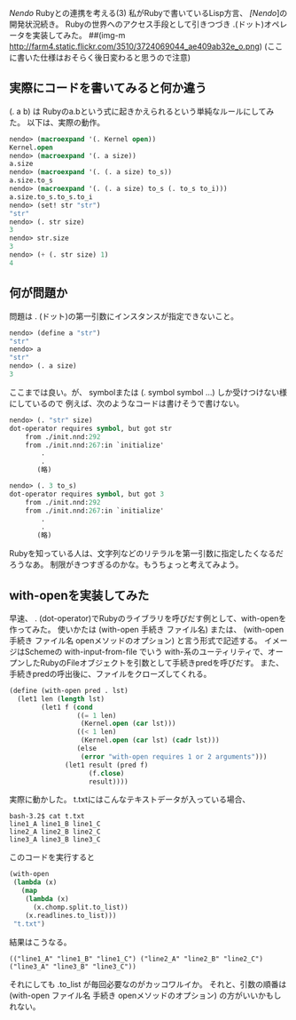 *Nendo* Rubyとの連携を考える(3)
私がRubyで書いているLisp方言、 *[Nendo*]の開発状況続き。
Rubyの世界へのアクセス手段として引きつづき .(ドット)オペレータを実装してみた。 
##(img-m http://farm4.static.flickr.com/3510/3724069044_ae409ab32e_o.png)
 (ここに書いた仕様はおそらく後日変わると思うので注意)

## 実際にコードを書いてみると何か違う
(. a b) は Rubyのa.bという式に起きかえられるという単純なルールにしてみた。
以下は、実際の動作。
```lisp
nendo> (macroexpand '(. Kernel open))
Kernel.open
nendo> (macroexpand '(. a size))
a.size
nendo> (macroexpand '(. (. a size) to_s))
a.size.to_s
nendo> (macroexpand '(. (. a size) to_s (. to_s to_i)))
a.size.to_s.to_s.to_i
nendo> (set! str "str")
"str"
nendo> (. str size)
3
nendo> str.size
3
nendo> (+ (. str size) 1)
4
```

## 何が問題か
問題は . (ドット)の第一引数にインスタンスが指定できないこと。

```lisp
nendo> (define a "str")
"str"
nendo> a
"str"
nendo> (. a size)
3
```

ここまでは良い。が、
symbolまたは (. symbol symbol ...) しか受けつけない様にしているので
例えば、次のようなコードは書けそうで書けない。
```lisp
nendo> (. "str" size)
dot-operator requires symbol, but got str
	from ./init.nnd:292
	from ./init.nnd:267:in `initialize'
        .
        .
       (略)
```

```lisp
nendo> (. 3 to_s)
dot-operator requires symbol, but got 3
	from ./init.nnd:292
	from ./init.nnd:267:in `initialize'
        .
        .
       (略)
```

Rubyを知っている人は、文字列などのリテラルを第一引数に指定したくなるだろうなあ。
制限がきつすぎるのかな。もうちょっと考えてみよう。

## with-openを実装してみた
早速、 . (dot-operator)でRubyのライブラリを呼びだす例として、with-openを作ってみた。
使いかたは (with-open 手続き ファイル名) または、 (with-open 手続き ファイル名 openメソッドのオプション) と言う形式で記述する。
イメージはSchemeの with-input-from-file でいう with-系のユーティリティで、オープンしたRubyのFileオブジェクトを引数として手続きpredを呼びだす。
また、手続きpredの呼出後に、ファイルをクローズしてくれる。
```lisp
(define (with-open pred . lst)
  (let1 len (length lst)
        (let1 f (cond
                 ((= 1 len)
                  (Kernel.open (car lst)))
                 ((< 1 len)
                  (Kernel.open (car lst) (cadr lst)))
                 (else
                  (error "with-open requires 1 or 2 arguments")))
              (let1 result (pred f)
                    (f.close)
                    result))))
```

実際に動かした。 
t.txtにはこんなテキストデータが入っている場合、
```
bash-3.2$ cat t.txt
line1_A line1_B line1_C
line2_A line2_B line2_C
line3_A line3_B line3_C
```

このコードを実行すると
```lisp
(with-open
 (lambda (x)
   (map
    (lambda (x)
      (x.chomp.split.to_list))
    (x.readlines.to_list)))
 "t.txt")
```

結果はこうなる。
```
(("line1_A" "line1_B" "line1_C") ("line2_A" "line2_B" "line2_C") ("line3_A" "line3_B" "line3_C"))
```

それにしても .to_list が毎回必要なのがカッコワルイか。
それと、引数の順番は (with-open ファイル名 手続き openメソッドのオプション) の方がいいかもしれない。
